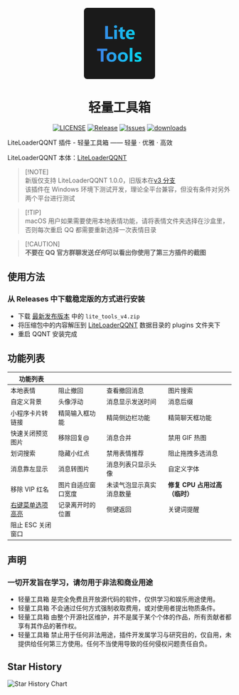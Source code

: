 <p align=center>
  <img width="160" alt="icon" height="160" src="./icon.png" />
</p>

<h1 align="center">轻量工具箱</h1>

<p align="center">
  <a href="/LICENSE"><img src="https://img.shields.io/github/license/xiyuesaves/LiteLoaderQQNT-lite_tools" alt="LICENSE"></a>
  <a href="https://github.com/xiyuesaves/LiteLoaderQQNT-lite_tools/releases"><img src="https://img.shields.io/github/v/release/xiyuesaves/LiteLoaderQQNT-lite_tools" alt="Release"></a>
  <a href="https://github.com/xiyuesaves/LiteLoaderQQNT-lite_tools/issues"><img src="https://img.shields.io/github/issues/xiyuesaves/LiteLoaderQQNT-lite_tools" alt="Issues"></a>
  <a href="https://github.com/xiyuesaves/LiteLoaderQQNT-lite_tools/releases"><img src="https://img.shields.io/github/downloads/xiyuesaves/LiteLoaderQQNT-lite_tools/total.svg" alt="downloads"></a>
</p>

LiteLoaderQQNT 插件 - 轻量工具箱 —— 轻量 · 优雅 · 高效

LiteLoaderQQNT 本体：[LiteLoaderQQNT](https://github.com/mo-jinran/LiteLoaderQQNT)

> [!NOTE]\
> 新版仅支持 LiteLoaderQQNT 1.0.0，旧版本在[v3 分支](https://github.com/xiyuesaves/LiteLoaderQQNT-lite_tools/tree/v3) \
> 该插件在 Windows 环境下测试开发，理论全平台兼容，但没有条件对另外两个平台进行测试

> [!TIP]\
> macOS 用户如果需要使用本地表情功能，请将表情文件夹选择在沙盒里，否则每次重启 QQ 都需要重新选择一次表情目录

> [!CAUTION]\
> **不要在 QQ 官方群聊发送*任何*可以看出你使用了第三方插件的截图**

## 使用方法

### 从 Releases 中下载稳定版的方式进行安装

- 下载 [最新发布版本](https://github.com/xiyuesaves/LiteLoaderQQNT-lite_tools/releases/latest) 中的 `lite_tools_v4.zip`
- 将压缩包中的内容解压到 [LiteLoaderQQNT](https://github.com/mo-jinran/LiteLoaderQQNT) 数据目录的 plugins 文件夹下
- 重启 QQNT 安装完成

## 功能列表

| 功能列表                                                                            |                    |                          |                               |
| ----------------------------------------------------------------------------------- | ------------------ | ------------------------ | ----------------------------- |
| 本地表情                                                                            | 阻止撤回           | 查看撤回消息             | 图片搜索                      |
| 自定义背景                                                                          | 头像浮动           | 消息显示发送时间         | 消息后缀                      |
| 小程序卡片转链接                                                                    | 精简输入框功能     | 精简侧边栏功能           | 精简聊天框功能                |
| 快速关闭预览图片                                                                    | 移除回复@          | 消息合并                 | 禁用 GIF 热图                 |
| 划词搜索                                                                            | 隐藏小红点         | 禁用表情推荐             | 阻止拖拽多选消息              |
| 消息靠左显示                                                                        | 消息转图片         | 消息列表只显示头像       | 自定义字体                    |
| 移除 VIP 红名                                                                       | 图片自适应窗口宽度 | 未读气泡显示真实消息数量 | **修复 CPU 占用过高（临时）** |
| [右键菜单选项高亮](https://github.com/yige-yigeren/LiteLoaderQQNT-HighlightReplies) | 记录离开时的位置   | 侧键返回                 | 关键词提醒                    |
| 阻止 ESC 关闭窗口                                                                   |                    |                          |                               |

## 声明

### 一切开发旨在学习，请勿用于非法和商业用途

- 轻量工具箱 是完全免费且开放源代码的软件，仅供学习和娱乐用途使用。
- 轻量工具箱 不会通过任何方式强制收取费用，或对使用者提出物质条件。
- 轻量工具箱 由整个开源社区维护，并不是属于某个个体的作品，所有贡献者都享有其作品的著作权。
- 轻量工具箱 禁止用于任何非法用途，插件开发属学习与研究目的，仅自用，未提供给任何第三方使用。任何不当使用导致的任何侵权问题责任自负。

## Star History

<picture>
  <source
    media="(prefers-color-scheme: dark)"
    srcset="
      https://api.star-history.com/svg?repos=xiyuesaves/LiteLoaderQQNT-lite_tools&type=Date&theme=dark
    "
  />
  <source
    media="(prefers-color-scheme: light)"
    srcset="
      https://api.star-history.com/svg?repos=xiyuesaves/LiteLoaderQQNT-lite_tools&type=Date
    "
  />
  <img
    alt="Star History Chart"
    src="https://api.star-history.com/svg?repos=xiyuesaves/LiteLoaderQQNT-lite_tools&type=Date"
  />
</picture>
